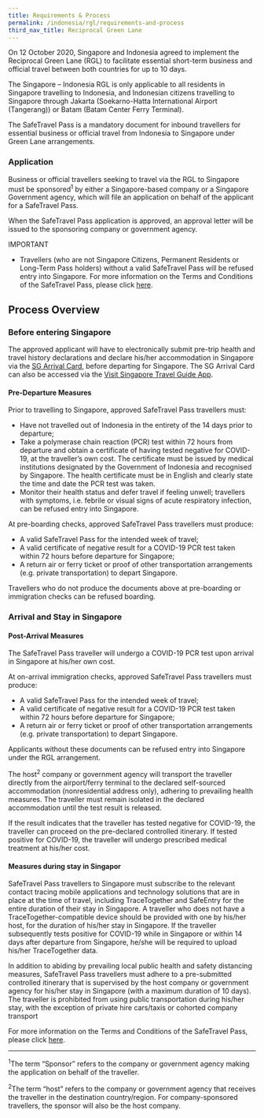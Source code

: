 ```yaml
---
title: Requirements & Process
permalink: /indonesia/rgl/requirements-and-process
third_nav_title: Reciprocal Green Lane
---
```


On 12 October 2020, Singapore and Indonesia agreed to implement the Reciprocal Green Lane (RGL) to facilitate essential short-term business and official travel between both countries for up to 10 days.

The Singapore – Indonesia RGL is only applicable to all residents in Singapore travelling to Indonesia, and Indonesian citizens travelling to Singapore through Jakarta (Soekarno-Hatta International Airport (Tangerang)) or Batam (Batam Center Ferry Terminal).  

The SafeTravel Pass is a mandatory document for inbound travellers for essential business or official travel from Indonesia to Singapore under Green Lane arrangements. 

### **Application**

Business or official travellers seeking to travel via the RGL to Singapore must be sponsored<sup>1</sup> by either a Singapore-based company or a Singapore Government agency, which will file an application on behalf of the applicant for a SafeTravel Pass.  

When the SafeTravel Pass application is approved, an approval letter will be issued to the sponsoring company or government agency.

IMPORTANT 

 - Travellers (who are not Singapore Citizens, Permanent Residents or Long-Term Pass holders) without a valid SafeTravel Pass will be refused entry into Singapore. 
For more information on the Terms and Conditions of the SafeTravel Pass, please click [here](https://safetravel.ica.gov.sg/indonesia/rgl/terms-and-conditions).

## **Process Overview**

### **Before entering Singapore**

The approved applicant will have to electronically submit pre-trip health and travel history declarations and declare his/her accommodation in Singapore via the [SG Arrival Card](https://eservices.ica.gov.sg/sgarrivalcard/), before departing for Singapore. The SG Arrival Card can also be accessed via the [Visit Singapore Travel Guide App](https://www.visitsingapore.com/travel-guide-tips/visit-singapore-travel-guide-app/).

#### Pre-Departure Measures

Prior to travelling to Singapore, approved SafeTravel Pass travellers must: 
 - Have not travelled out of Indonesia in the entirety of the 14 days prior to departure; 
 - Take a polymerase chain reaction (PCR) test within 72 hours from departure and obtain a certificate of having tested negative for COVID-19, at the traveller’s own cost. The certificate must be issued by medical institutions designated by the Government of Indonesia and recognised by Singapore. The health certificate must be in English and clearly state the time and date the PCR test was taken. 
 - Monitor their health status and defer travel if feeling unwell; travellers with symptoms, i.e. febrile or visual signs of acute respiratory infection, can be refused entry into Singapore.  
 
At pre-boarding checks, approved SafeTravel Pass travellers must produce: 
 - A valid SafeTravel Pass for the intended week of travel; 
 - A valid certificate of negative result for a COVID-19 PCR test taken within 72 hours before departure for Singapore;
 - A return air or ferry ticket or proof of other transportation arrangements (e.g. private transportation) to depart Singapore. 
 
 Travellers who do not produce the documents above at pre-boarding or immigration checks can be refused boarding.
 
### **Arrival and Stay in Singapore**

#### Post-Arrival Measures

The SafeTravel Pass traveller will undergo a COVID-19 PCR test upon arrival in Singapore at his/her own cost.

At on-arrival immigration checks, approved SafeTravel Pass travellers must produce: 
 - A valid SafeTravel Pass for the intended week of travel; 
 - A valid certificate of negative result for a COVID-19 PCR test taken within 72 hours before departure for Singapore;
 - A return air or ferry ticket or proof of other transportation arrangements (e.g. private transportation) to depart Singapore.

Applicants without these documents can be refused entry into Singapore under the RGL arrangement. 

The host<sup>2</sup> company or government agency will transport the traveller directly from the airport/ferry terminal to the declared self-sourced accommodation (nonresidential address only), adhering to prevailing health measures. The traveller must remain isolated in the declared accommodation until the test result is released. 

If the result indicates that the traveller has tested negative for COVID-19, the traveller can proceed on the pre-declared controlled itinerary. If tested positive for COVID-19, the traveller will undergo prescribed medical treatment at his/her cost. 

#### Measures during stay in Singapor

SafeTravel Pass travellers to Singapore must subscribe to the relevant contact tracing mobile applications and technology solutions that are in place at the time of travel, including TraceTogether and SafeEntry for the entire duration of their stay in Singapore. A traveller who does not have a TraceTogether-compatible device should be provided with one by his/her host, for the duration of his/her stay in Singapore. If the traveller subsequently tests positive for COVID-19 while in Singapore or within 14 days after departure from Singapore, he/she will be required to upload his/her TraceTogether data.

In addition to abiding by prevailing local public health and safety distancing measures, SafeTravel Pass travellers must adhere to a pre-submitted controlled itinerary that is supervised by the host company or government agency for his/her stay in Singapore (with a maximum duration of 10 days).  The traveller is prohibited from using public transportation during his/her stay, with the exception of private hire cars/taxis or cohorted company transport 

For more information on the Terms and Conditions of the SafeTravel Pass, please click [here](https://safetravel.ica.gov.sg/indonesia/rgl/terms-and-conditions).

-----

<sup>1</sup>The term “Sponsor” refers to the company or government agency making the application on behalf of the traveller. 

<sup>2</sup>The term “host” refers to the company or government agency that receives the traveller in the destination country/region. For company-sponsored travellers, the sponsor will also be the host company.  
